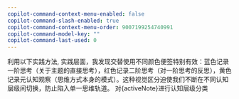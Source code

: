 ```yaml
---
copilot-command-context-menu-enabled: false
copilot-command-slash-enabled: true
copilot-command-context-menu-order: 9007199254740991
copilot-command-model-key: ""
copilot-command-last-used: 0
---
```

利用以下实践方法,
实践层面，我发现交替使用不同颜色便签特别有效：蓝色记录一阶思考（关于主题的直接思考），红色记录二阶思考（对一阶思考的反思），黄色记录元认知观察（思维方式本身的模式）。这种视觉区分迫使我们不断在不同认知层级间切换，防止陷入单一思维轨道。
对{activeNote}进行认知层级分类